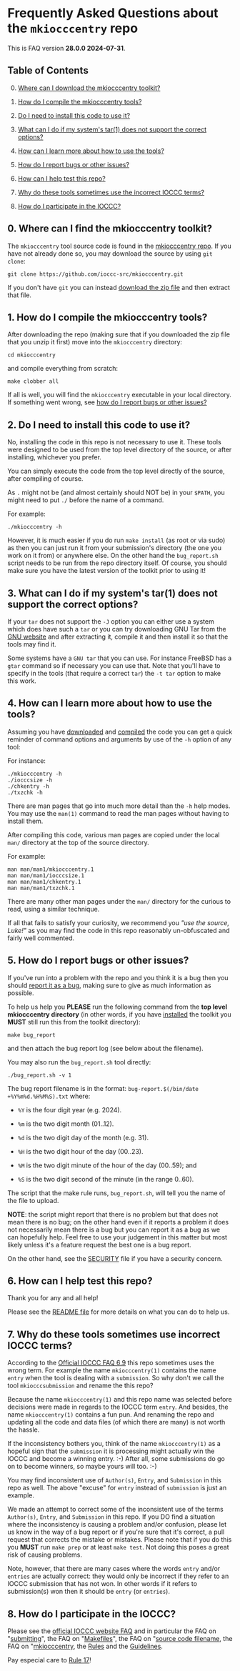 # Frequently Asked Questions about the `mkiocccentry` repo

This is FAQ version **28.0.0 2024-07-31**.

<div id="toc"></div>

## Table of Contents

0. [Where can I download the mkiocccentry toolkit?](#download)

1. [How do I compile the mkiocccentry tools?](#compiling)

2. [Do I need to install this code to use it?](#install)

3. [What can I do if my system's tar(1) does not support the correct options?](#tar)

4. [How can I learn more about how to use the tools?](#help)

5. [How do I report bugs or other issues?](#bugs)

6. [How can I help test this repo?](#how-to-help)

7. [Why do these tools sometimes use the incorrect IOCCC terms?](#terms)

8. [How do I participate in the IOCCC?](#ioccc)


<div id="download"></div>

## 0. Where can I find the mkiocccentry toolkit?

The `mkiocccentry` tool source code is found in the
[mkiocccentry repo](https://github.com/ioccc-src/mkiocccentry).
If you have not already done so, you may download the source by using `git
clone`:


``` <!---sh-->
git clone https://github.com/ioccc-src/mkiocccentry.git
```

If you don't have `git` you can instead
[download the zip file](https://github.com/ioccc-src/mkiocccentry/archive/refs/heads/master.zip)
and then extract that file.



<div id="compiling"></div>

## 1. How do I compile the mkiocccentry tools?

After downloading the repo (making sure that if you downloaded the zip file that
you unzip it first) move into the `mkiocccentry` directory:

``` <!---sh-->
cd mkiocccentry
```

and compile everything from scratch:

``` <!---sh-->
make clobber all
```

If all is well, you will find the `mkiocccentry` executable in your
local directory.  If something went wrong, see
<a href="#reporting-bugs">how do I report bugs or other issues?</a>


<div id="install"></div>
<div id="installing"></div>

## 2. Do I need to install this code to use it?

No, installing the code in this repo is not necessary to use it. These tools
were designed to be used from the top level directory of the source, or after
installing, whichever you prefer.

You can simply execute the code from the top level directly of the source, after
compiling of course.

As `.` might not be (and almost certainly should NOT be) in your `$PATH`, you
might need to put `./` before the name of a command.

For example:

``` <!---sh-->
./mkiocccentry -h
```

However, it is much easier if you do run `make install` (as root or via sudo) as
then you can just run it from your submission's directory (the one you work on
it from) or anywhere else. On the other hand the `bug_report.sh` script needs to
be run from the repo directory itself. Of course, you should make sure you have
the latest version of the toolkit prior to using it!

<div id="tar"></div>

## 3. What can I do if my system's tar(1) does not support the correct options?

If your `tar` does not support the `-J` option you can either use a system
which does have such a `tar` or you can try downloading GNU Tar from
the [GNU website](https://www.gnu.org/software/tar/) and after extracting it,
compile it and then install it so that the tools may find it.

Some systems have a `GNU tar` that you can use. For instance FreeBSD has a
`gtar` command so if necessary you can use that. Note that you'll have to
specify in the tools (that require a correct `tar`) the `-t tar` option to make
this work.


<div id="help"></div>

## 4. How can I learn more about how to use the tools?

Assuming you have <a href="#download">downloaded</a> and <a
href="#compiling">compiled</a> the code you can get a quick reminder of command
options and arguments by use of the `-h` option of any tool:

For instance:

``` <!---sh-->
./mkiocccentry -h
./iocccsize -h
./chkentry -h
./txzchk -h
```

There are man pages that go into much more detail than the `-h` help modes. You
may use the `man(1)` command to read the man pages without having to install
them.

After compiling this code, various man pages are copied under the local `man/`
directory at the top of the source directory.

For example:

``` <!---sh-->
man man/man1/mkiocccentry.1
man man/man1/iocccsize.1
man man/man1/chkentry.1
man man/man1/txzchk.1
```

There are many other man pages under the `man/` directory for the curious to
read, using a similar technique.

If all that fails to satisfy your curiosity, we recommend you _"use the source,
Luke!"_ as you may find the code in this repo reasonably un-obfuscated and fairly
well commented.


<div id="bugs"></div>
<div id="reporting-bugs"></div>

## 5. How do I report bugs or other issues?

If you've run into a problem with the repo and you think it is a bug then you
should [report it as a
bug](https://github.com/ioccc-src/mkiocccentry/issues/new?assignees=&labels=bug&projects=&template=bug_report.yml&title=%5BBug%5D+%3Ctitle%3E),
making sure to give as much information as possible.

To help us help you **PLEASE** run the following command from the **top level
mkiocccentry directory** (in other words, if you have [installed](#install) the
toolkit you **MUST** still run this from the toolkit directory):


``` <!---sh-->
make bug_report
```

and then attach the bug report log (see below about the filename).

You may also run the `bug_report.sh` tool directly:

``` <!---sh-->
./bug_report.sh -v 1
```

The bug report filename is in the format:
`bug-report.$(/bin/date +%Y%m%d.%H%M%S).txt` where:


- `%Y` is the four digit year (e.g. 2024).

- `%m` is the two digit month (01..12).

- `%d` is the two digit day of the month (e.g. 31).

- `%H` is the two digit hour of the day (00..23).

- `%M` is the two digit minute of the hour of the day (00..59); and

- `%S` is the two digit second of the minute (in the range 0..60).


The script that the make rule runs, `bug_report.sh`, will tell you the name of
the file to upload.

**NOTE**: the script might report that there is no problem but that does not
mean there is no bug; on the other hand even if it reports a problem it does not
necessarily mean there is a bug but you can report it as a bug as we can
hopefully help. Feel free to use your judgement in this matter but most likely
unless it's a feature request the best one is a bug report.

On the other hand, see the [SECURITY](SECURITY.md) file if you have a security
concern.


<div id="how-to-help"></div>

## 6. How can I help test this repo?

Thank you for any and all help!

Please see the
[README file](https://github.com/ioccc-src/mkiocccentry/blob/master/README.md)
for more details on what you can do to help us.


<div id="terms"></div>

## 7. Why do these tools sometimes use incorrect IOCCC terms?

According to the [Official IOCCC FAQ 6.9](https://www.ioccc.org/faq.html#terms)
this repo sometimes uses the wrong term.  For example the name `mkiocccentry(1)` contains
the name `entry` when the tool is dealing with a `submission`.  So
why don't we call the tool `mkiocccsubmission` and rename the this repo?

Because the name `mkiocccentry(1)` and this repo name was selected
before decisions were made in regards to the IOCCC term `entry`.
And besides, the name `mkiocccentry(1)` contains a fun pun.  And
renaming the repo and updating all the code and data files (of which there are
many) is not worth the hassle.

If the inconsistency bothers you, think of the name `mkiocccentry(1)`
as a hopeful sign that the `submission` it is processing might
actually win the IOCCC and become a winning entry.  :-)  After all,
some submissions do go on to become winners, so maybe yours will too. :-)

You may find inconsistent use of `Author(s)`,  `Entry`, and `Submission`
in this repo as well.  The above "excuse" for `entry` instead of `submission` is
just an example.

We made an attempt to correct some of the inconsistent use of the
terms `Author(s)`, `Entry`, and `Submission` in this repo.  If you DO
find a situation where the inconsistency is causing a problem and/or
confusion, please let us know in the way of a bug report or if you're sure that
it's correct, a pull request that corrects the mistake or mistakes. Please note
that if you do this you **MUST** run `make prep` or at least `make test`. Not
doing this poses a great risk of causing problems.

Note, however, that there are many cases where the words `entry` and/or
`entries` are actually correct: they would only be incorrect if they refer to an
IOCCC submission that has not won.  In other words if it refers to submission(s)
won then it should be `entry` (or `entries`).

<div id="ioccc"></div>

## 8. How do I participate in the IOCCC?

Please see the [official IOCCC website
FAQ](https://ioccc-src.github.io/temp-test-ioccc/faq.html) and in particular the
FAQ on
"[submitting](https://ioccc-src.github.io/temp-test-ioccc/faq.html#submit)",
the
FAQ on
"[Makefiles](https://ioccc-src.github.io/temp-test-ioccc/faq.html#makefile)",
the
FAQ on "[source code
filename](https://ioccc-src.github.io/temp-test-ioccc/faq.html#prog),
the
FAQ on
"[mkiocccentry](https://ioccc-src.github.io/temp-test-ioccc/faq.html#mkiocccentry),
the [Rules](https://ioccc-src.github.io/temp-test-ioccc/next/rules.html) and the
[Guidelines](https://ioccc-src.github.io/temp-test-ioccc/next/guidelines.html).

Pay especial care to [Rule
17](https://ioccc-src.github.io/temp-test-ioccc/next/rules.html#rule17)!

